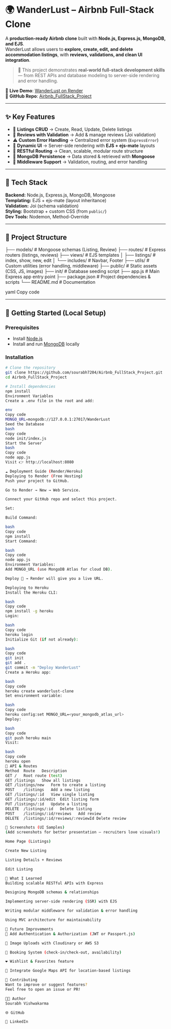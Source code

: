 # 🌍 WanderLust – Airbnb Full-Stack Clone

A **production-ready Airbnb clone** built with **Node.js, Express.js, MongoDB, and EJS**.  
WanderLust allows users to **explore, create, edit, and delete accommodation listings**, with **reviews, validations, and clean UI integration**.  

> 🚀 This project demonstrates **real-world full-stack development skills** — from REST APIs and database modeling to server-side rendering and error handling.  

🔗 **Live Demo**: [WanderLust on Render](https://airbnb-project-qk0s.onrender.com/listings)  
🔗 **GitHub Repo**: [Airbnb_FullStack_Project](https://github.com/sourabh7204/Airbnb_FullStack_Project)

---

## ✨ Key Features

- 🏡 **Listings CRUD** → Create, Read, Update, Delete listings  
- 📝 **Reviews with Validation** → Add & manage reviews (Joi validation)  
- ⚠️ **Custom Error Handling** → Centralized error system (`ExpressError`)  
- 🎨 **Dynamic UI** → Server-side rendering with **EJS + ejs-mate** layouts  
- 🔄 **RESTful Routing** → Clean, scalable, modular route structure  
- 💾 **MongoDB Persistence** → Data stored & retrieved with **Mongoose**  
- 🧩 **Middleware Support** → Validation, routing, and error handling  

---

## 🧰 Tech Stack

**Backend:** Node.js, Express.js, MongoDB, Mongoose  
**Templating:** EJS + ejs-mate (layout inheritance)  
**Validation:** Joi (schema validation)  
**Styling:** Bootstrap + custom CSS (from `public/`)  
**Dev Tools:** Nodemon, Method-Override  

---

## 📂 Project Structure

├── models/ # Mongoose schemas (Listing, Review)
├── routes/ # Express routers (listings, reviews)
├── views/ # EJS templates
│ ├── listings/ # index, show, new, edit
│ └── includes/ # Navbar, Footer
├── utils/ # Custom utilities (error handling, middleware)
├── public/ # Static assets (CSS, JS, images)
├── init/ # Database seeding script
├── app.js # Main Express app entry point
├── package.json # Project dependencies & scripts
└── README.md # Documentation

yaml
Copy code

---

## 🚀 Getting Started (Local Setup)

### Prerequisites
- Install [Node.js](https://nodejs.org/)  
- Install and run [MongoDB](https://www.mongodb.com/try/download/community) locally  

### Installation

```bash
# Clone the repository
git clone https://github.com/sourabh7204/Airbnb_FullStack_Project.git
cd Airbnb_FullStack_Project

# Install dependencies
npm install
Environment Variables
Create a .env file in the root and add:

env
Copy code
MONGO_URL=mongodb://127.0.0.1:27017/WanderLust
Seed the Database
bash
Copy code
node init/index.js
Start the Server
bash
Copy code
node app.js
Visit 👉 http://localhost:8080

☁️ Deployment Guide (Render/Heroku)
Deploying to Render (Free Hosting)
Push your project to GitHub.

Go to Render → New → Web Service.

Connect your GitHub repo and select this project.

Set:

Build Command:

bash
Copy code
npm install
Start Command:

bash
Copy code
node app.js
Environment Variables:
Add MONGO_URL (use MongoDB Atlas for cloud DB).

Deploy 🎉 → Render will give you a live URL.

Deploying to Heroku
Install the Heroku CLI:

bash
Copy code
npm install -g heroku
Login:

bash
Copy code
heroku login
Initialize Git (if not already):

bash
Copy code
git init
git add .
git commit -m "Deploy WanderLust"
Create a Heroku app:

bash
Copy code
heroku create wanderlust-clone
Set environment variable:

bash
Copy code
heroku config:set MONGO_URL=<your_mongodb_atlas_url>
Deploy:

bash
Copy code
git push heroku main
Visit:

bash
Copy code
heroku open
📡 API & Routes
Method	Route	Description
GET	/	Root route (test)
GET	/listings	Show all listings
GET	/listings/new	Form to create a listing
POST	/listings	Add a new listing
GET	/listings/:id	View single listing
GET	/listings/:id/edit	Edit listing form
PUT	/listings/:id	Update a listing
DELETE	/listings/:id	Delete listing
POST	/listings/:id/reviews	Add review
DELETE	/listings/:id/reviews/:reviewId	Delete review

📸 Screenshots (UI Samples)
(Add screenshots for better presentation — recruiters love visuals!)

Home Page (Listings)

Create New Listing

Listing Details + Reviews

Edit Listing

📌 What I Learned
Building scalable RESTful APIs with Express

Designing MongoDB schemas & relationships

Implementing server-side rendering (SSR) with EJS

Writing modular middleware for validation & error handling

Using MVC architecture for maintainability

🔮 Future Improvements
🔑 Add Authentication & Authorization (JWT or Passport.js)

📸 Image Uploads with Cloudinary or AWS S3

📅 Booking System (check-in/check-out, availability)

❤️ Wishlist & Favorites feature

📍 Integrate Google Maps API for location-based listings

🤝 Contributing
Want to improve or suggest features?
Feel free to open an issue or PR!

👨‍💻 Author
Sourabh Vishwakarma

🌐 GitHub

💼 LinkedIn
